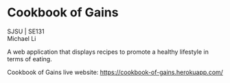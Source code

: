 # Cookbook of Gains
SJSU | SE131 </br>
Michael Li </br>

A web application that displays recipes to promote a healthy lifestyle in terms of eating. 

Cookbook of Gains live website: https://cookbook-of-gains.herokuapp.com/
